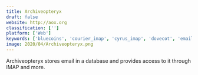 ```yaml
---
title: Archiveopteryx
draft: false 
website: http://aox.org
classification: ['']
platform: ['Web']
keywords: ['bluecoins', 'courier_imap', 'cyrus_imap', 'dovecot', 'emails', 'exim', 'keepass', 'kopano', 'mailenable', 'microsoft_exchange_server', 'spendee', 'wallet', 'zimbra', 'zimbra_collaboration_suite', 'iredmail', 'qmail']
image: 2020/04/Archiveopteryx.png
---
```

Archiveopteryx stores email in a database and provides access to it through IMAP and more.